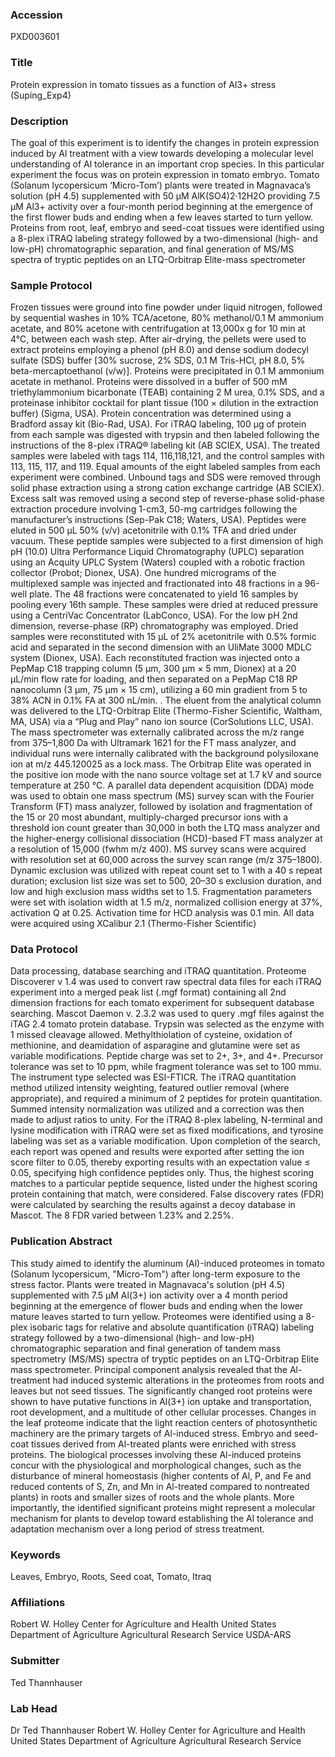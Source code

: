 ### Accession
PXD003601

### Title
Protein expression in tomato tissues as a function of Al3+ stress (Suping_Exp4)

### Description
The goal of this experiment is to identify the changes in protein expression induced by Al treatment with a view towards developing a molecular level understanding of Al tolerance in an important crop species.  In this particular experiment the focus was on protein expression in tomato embryo. Tomato (Solanum lycopersicum ‘Micro-Tom’) plants were treated in Magnavaca’s solution (pH 4.5) supplemented with 50 µM AlK(SO4)2·12H2O providing 7.5 µM Al3+ activity over a four-month period beginning at the emergence of the first flower buds and ending when a few leaves started to turn yellow.  Proteins from root, leaf, embryo and seed-coat tissues were identified using a 8-plex iTRAQ labeling strategy followed by a two-dimensional (high- and low-pH) chromatographic separation, and final generation of MS/MS spectra of tryptic peptides on an LTQ-Orbitrap Elite-mass spectrometer

### Sample Protocol
Frozen tissues were ground into fine powder under liquid nitrogen, followed by sequential washes in 10% TCA/acetone, 80% methanol/0.1 M ammonium acetate, and 80% acetone with centrifugation at 13,000x g for 10 min at 4°C, between each wash step.  After air-drying, the pellets were used to extract proteins employing a phenol (pH 8.0) and dense sodium dodecyl sulfate (SDS) buffer [30% sucrose, 2% SDS, 0.1 M Tris-HCl, pH 8.0, 5% beta-mercaptoethanol (v/w)]. Proteins were precipitated in 0.1 M ammonium acetate in methanol. Proteins were dissolved in a buffer of 500 mM triethylammonium bicarbonate (TEAB) containing 2 M urea, 0.1% SDS, and a proteinase inhibitor cocktail for plant tissue (100 × dilution in the extraction buffer) (Sigma, USA). Protein concentration was determined using a Bradford assay kit (Bio-Rad, USA). For iTRAQ labeling, 100 µg of protein from each sample was digested with trypsin and then labeled following the instructions of the 8-plex iTRAQ® labeling kit (AB SCIEX, USA). The treated samples were labeled with tags 114, 116,118,121, and the control samples with 113, 115, 117, and 119.  Equal amounts of the eight labeled samples from each experiment were combined. Unbound tags and SDS were removed through solid phase extraction using a strong cation exchange cartridge (AB SCIEX). Excess salt was removed using a second step of reverse-phase solid-phase extraction procedure involving 1-cm3, 50-mg cartridges following the manufacturer’s instructions (Sep-Pak C18; Waters, USA). Peptides were eluted in 500 µL 50% (v/v) acetonitrile with 0.1% TFA and dried under vacuum.  These peptide samples were subjected to a first dimension of high pH (10.0) Ultra Performance Liquid Chromatography (UPLC) separation using an Acquity UPLC System (Waters) coupled with a robotic fraction collector (Probot; Dionex, USA).  One hundred micrograms of the multiplexed sample was injected and fractionated into 48 fractions in a 96-well plate. The 48 fractions were concatenated to yield 16 samples by pooling every 16th sample. These samples were dried at reduced pressure using a CentriVac Concentrator (LabConco, USA). For the low pH 2nd dimension, reverse-phase (RP) chromatography was employed. Dried samples were reconstituted with 15 µL of 2% acetonitrile with 0.5% formic acid and separated in the second dimension with an UliMate 3000 MDLC system (Dionex, USA).  Each reconstituted fraction was injected onto a PepMap C18 trapping column (5 μm, 300 μm × 5 mm, Dionex) at a 20 μL/min flow rate for loading, and then separated on a PepMap C18 RP nanocolumn (3 μm, 75 μm × 15 cm), utilizing a 60 min gradient from 5 to 38% ACN in 0.1% FA at 300 nL/min.  . The eluent from the analytical column was delivered to the LTQ-Orbitrap Elite (Thermo-Fisher Scientific, Waltham, MA, USA) via a “Plug and Play” nano ion source (CorSolutions LLC, USA).  The mass spectrometer was externally calibrated across the m/z range from 375–1,800 Da with Ultramark 1621 for the FT mass analyzer, and individual runs were internally calibrated with the background polysiloxane ion at m/z 445.120025 as a lock mass.  The Orbitrap Elite was operated in the positive ion mode with the nano source voltage set at 1.7 kV and source temperature at 250 °C. A parallel data dependent acquisition (DDA) mode was used to obtain one mass spectrum (MS) survey scan with the Fourier Transform (FT) mass analyzer, followed by isolation and fragmentation of the 15 or 20 most abundant, multiply-charged precursor ions with a threshold ion count greater than 30,000 in both the LTQ mass analyzer and the higher-energy collisional dissociation (HCD)-based FT mass analyzer at a resolution of 15,000 (fwhm m/z 400). MS survey scans were acquired with resolution set at 60,000 across the survey scan range (m/z 375–1800). Dynamic exclusion was utilized with repeat count set to 1 with a 40 s repeat duration; exclusion list size was set to 500, 20–30 s exclusion duration, and low and high exclusion mass widths set to 1.5. Fragmentation parameters were set with isolation width at 1.5 m/z, normalized collision energy at 37%, activation Q at 0.25. Activation time for HCD analysis was 0.1 min. All data were acquired using XCalibur 2.1 (Thermo-Fisher Scientific)

### Data Protocol
Data processing, database searching and iTRAQ quantitation. Proteome Discoverer v 1.4 was used to convert raw spectral data files for each iTRAQ experiment into a merged peak list (.mgf format) containing all 2nd dimension fractions for each tomato experiment for subsequent database searching. Mascot Daemon v. 2.3.2 was used to query .mgf files against the  iTAG 2.4 tomato protein database. Trypsin was selected as the enzyme with 1 missed cleavage allowed. Methylthiolation of cysteine, oxidation of methionine, and deamidation of asparagine and glutamine were set as variable modifications. Peptide charge was set to 2+, 3+, and 4+. Precursor tolerance was set to 10 ppm, while fragment tolerance was set to 100 mmu. The instrument type selected was ESI-FTICR. The iTRAQ quantitation method utilized intensity weighting, featured outlier removal (where appropriate), and required a minimum of 2 peptides for protein quantitation. Summed intensity normalization was utilized and a correction was then made to adjust ratios to unity.  For the iTRAQ 8-plex labeling, N-terminal and lysine modification with iTRAQ were set as fixed modifications, and tyrosine labeling was set as a variable modification. Upon completion of the search, each report was opened and results were exported after setting the ion score filter to 0.05, thereby exporting results with an expectation value ≤ 0.05, specifying high confidence peptides only. Thus, the highest scoring matches to a particular peptide sequence, listed under the highest scoring protein containing that match, were considered.   False discovery rates (FDR) were calculated by searching the results against a decoy database in Mascot.  The 8 FDR varied between 1.23% and 2.25%.

### Publication Abstract
This study aimed to identify the aluminum (Al)-induced proteomes in tomato (Solanum lycopersicum, "Micro-Tom") after long-term exposure to the stress factor. Plants were treated in Magnavaca's solution (pH 4.5) supplemented with 7.5 &#x3bc;M Al(3+) ion activity over a 4 month period beginning at the emergence of flower buds and ending when the lower mature leaves started to turn yellow. Proteomes were identified using a 8-plex isobaric tags for relative and absolute quantification (iTRAQ) labeling strategy followed by a two-dimensional (high- and low-pH) chromatographic separation and final generation of tandem mass spectrometry (MS/MS) spectra of tryptic peptides on an LTQ-Orbitrap Elite mass spectrometer. Principal component analysis revealed that the Al-treatment had induced systemic alterations in the proteomes from roots and leaves but not seed tissues. The significantly changed root proteins were shown to have putative functions in Al(3+) ion uptake and transportation, root development, and a multitude of other cellular processes. Changes in the leaf proteome indicate that the light reaction centers of photosynthetic machinery are the primary targets of Al-induced stress. Embryo and seed-coat tissues derived from Al-treated plants were enriched with stress proteins. The biological processes involving these Al-induced proteins concur with the physiological and morphological changes, such as the disturbance of mineral homeostasis (higher contents of Al, P, and Fe and reduced contents of S, Zn, and Mn in Al-treated compared to nontreated plants) in roots and smaller sizes of roots and the whole plants. More importantly, the identified significant proteins might represent a molecular mechanism for plants to develop toward establishing the Al tolerance and adaptation mechanism over a long period of stress treatment.

### Keywords
Leaves, Embryo, Roots, Seed coat, Tomato, Itraq

### Affiliations
Robert W. Holley Center for Agriculture and Health United States Department of Agriculture Agricultural Research Service
USDA-ARS

### Submitter
Ted Thannhauser

### Lab Head
Dr Ted Thannhauser
Robert W. Holley Center for Agriculture and Health United States Department of Agriculture Agricultural Research Service


